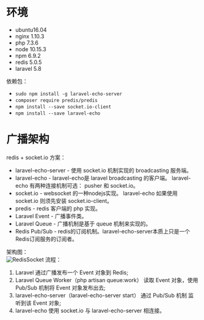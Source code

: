 # 环境
* ubuntu16.04
* nginx 1.10.3
* php 7.3.6
* node 10.15.3
* npm 6.9.2
* redis 5.0.5
* laravel 5.8

依赖包：  
* `sudo npm install -g laravel-echo-server`
* `composer require predis/predis`
* `npm install --save socket.io-client`
* `npm install --save laravel-echo`

# 广播架构
redis + socket.io 方案：  
* laravel-echo-server - 使用 socket.io 机制实现的 broadcasting 服务端。
* laravel-echo - laravel-echo是 laravel broadcasting 的客户端。 laravel-echo 有两种连接机制可选： pusher 和 socket.io。
* socket.io - websocket 的一种nodejs实现。 laravel-echo 如果使用 socket.io 则须先安装 socket.io-client。
* predis - redis 客户端的 php 实现。
* Laravel Event - 广播事件类。
* Laravel Queue - 广播机制是基于 queue 机制来实现的。
* Redis Pub/Sub - redis的订阅机制。laravel-echo-server本质上只是一个Redis订阅服务的订阅者。

架构图：  
![RedisSocket](https://github.com/nonelittlesong/study-resources/blob/master/images/Laravel/RedisSocket.png)
流程：  
1. Laravel 通过广播发布一个 Event 对象到 Redis;
2. Laravel Queue Worker（php artisan queue:work） 读取 Event 对象，使用 Pub/Sub 机制将 Event 对象发布出去;
3. laravel-echo-server（laravel-echo-server start） 通过 Pub/Sub 机制 监听到该 Event 对象;
4. laravel-echo 使用 socket.io 与 laravel-echo-server 相连接。


